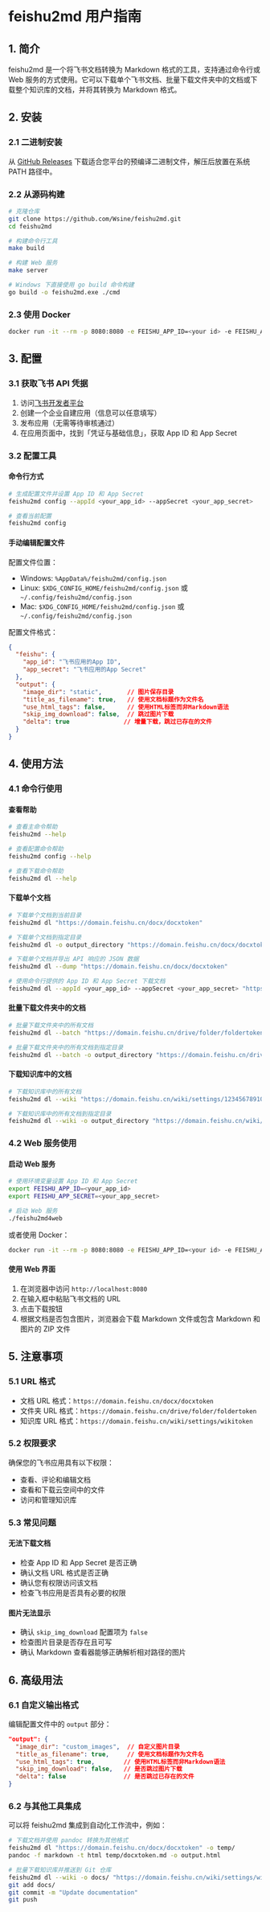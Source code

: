 # feishu2md 用户指南

## 1. 简介

feishu2md 是一个将飞书文档转换为 Markdown 格式的工具，支持通过命令行或 Web 服务的方式使用。它可以下载单个飞书文档、批量下载文件夹中的文档或下载整个知识库的文档，并将其转换为 Markdown 格式。

## 2. 安装

### 2.1 二进制安装

从 [GitHub Releases](https://github.com/Wsine/feishu2md/releases) 下载适合您平台的预编译二进制文件，解压后放置在系统 PATH 路径中。

### 2.2 从源码构建

```bash
# 克隆仓库
git clone https://github.com/Wsine/feishu2md.git
cd feishu2md

# 构建命令行工具
make build

# 构建 Web 服务
make server

# Windows 下直接使用 go build 命令构建
go build -o feishu2md.exe ./cmd
```

### 2.3 使用 Docker

```bash
docker run -it --rm -p 8080:8080 -e FEISHU_APP_ID=<your id> -e FEISHU_APP_SECRET=<your secret> -e GIN_MODE=release wwwsine/feishu2md
```

## 3. 配置

### 3.1 获取飞书 API 凭据

1. 访问[飞书开发者平台](https://open.feishu.cn/app)
2. 创建一个企业自建应用（信息可以任意填写）
3. 发布应用（无需等待审核通过）
4. 在应用页面中，找到「凭证与基础信息」，获取 App ID 和 App Secret

### 3.2 配置工具

#### 命令行方式

```bash
# 生成配置文件并设置 App ID 和 App Secret
feishu2md config --appId <your_app_id> --appSecret <your_app_secret>

# 查看当前配置
feishu2md config
```

#### 手动编辑配置文件

配置文件位置：
- Windows: `%AppData%/feishu2md/config.json`
- Linux: `$XDG_CONFIG_HOME/feishu2md/config.json` 或 `~/.config/feishu2md/config.json`
- Mac: `$XDG_CONFIG_HOME/feishu2md/config.json` 或 `~/.config/feishu2md/config.json`

配置文件格式：

```json
{
  "feishu": {
    "app_id": "飞书应用的App ID",
    "app_secret": "飞书应用的App Secret"
  },
  "output": {
    "image_dir": "static",       // 图片保存目录
    "title_as_filename": true,   // 使用文档标题作为文件名
    "use_html_tags": false,      // 使用HTML标签而非Markdown语法
    "skip_img_download": false,  // 跳过图片下载
    "delta": true               // 增量下载，跳过已存在的文件
  }
}
```

## 4. 使用方法

### 4.1 命令行使用

#### 查看帮助

```bash
# 查看主命令帮助
feishu2md --help

# 查看配置命令帮助
feishu2md config --help

# 查看下载命令帮助
feishu2md dl --help
```

#### 下载单个文档

```bash
# 下载单个文档到当前目录
feishu2md dl "https://domain.feishu.cn/docx/docxtoken"

# 下载单个文档到指定目录
feishu2md dl -o output_directory "https://domain.feishu.cn/docx/docxtoken"

# 下载单个文档并导出 API 响应的 JSON 数据
feishu2md dl --dump "https://domain.feishu.cn/docx/docxtoken"

# 使用命令行提供的 App ID 和 App Secret 下载文档
feishu2md dl --appId <your_app_id> --appSecret <your_app_secret> "https://domain.feishu.cn/docx/docxtoken"
```

#### 批量下载文件夹中的文档

```bash
# 批量下载文件夹中的所有文档
feishu2md dl --batch "https://domain.feishu.cn/drive/folder/foldertoken"

# 批量下载文件夹中的所有文档到指定目录
feishu2md dl --batch -o output_directory "https://domain.feishu.cn/drive/folder/foldertoken"
```

#### 下载知识库中的文档

```bash
# 下载知识库中的所有文档
feishu2md dl --wiki "https://domain.feishu.cn/wiki/settings/123456789101112"

# 下载知识库中的所有文档到指定目录
feishu2md dl --wiki -o output_directory "https://domain.feishu.cn/wiki/settings/123456789101112"
```

### 4.2 Web 服务使用

#### 启动 Web 服务

```bash
# 使用环境变量设置 App ID 和 App Secret
export FEISHU_APP_ID=<your_app_id>
export FEISHU_APP_SECRET=<your_app_secret>

# 启动 Web 服务
./feishu2md4web
```

或者使用 Docker：

```bash
docker run -it --rm -p 8080:8080 -e FEISHU_APP_ID=<your id> -e FEISHU_APP_SECRET=<your secret> -e GIN_MODE=release wwwsine/feishu2md
```

#### 使用 Web 界面

1. 在浏览器中访问 `http://localhost:8080`
2. 在输入框中粘贴飞书文档的 URL
3. 点击下载按钮
4. 根据文档是否包含图片，浏览器会下载 Markdown 文件或包含 Markdown 和图片的 ZIP 文件

## 5. 注意事项

### 5.1 URL 格式

- 文档 URL 格式：`https://domain.feishu.cn/docx/docxtoken`
- 文件夹 URL 格式：`https://domain.feishu.cn/drive/folder/foldertoken`
- 知识库 URL 格式：`https://domain.feishu.cn/wiki/settings/wikitoken`

### 5.2 权限要求

确保您的飞书应用具有以下权限：

- 查看、评论和编辑文档
- 查看和下载云空间中的文件
- 访问和管理知识库

### 5.3 常见问题

#### 无法下载文档

- 检查 App ID 和 App Secret 是否正确
- 确认文档 URL 格式是否正确
- 确认您有权限访问该文档
- 检查飞书应用是否具有必要的权限

#### 图片无法显示

- 确认 `skip_img_download` 配置项为 `false`
- 检查图片目录是否存在且可写
- 确认 Markdown 查看器能够正确解析相对路径的图片

## 6. 高级用法

### 6.1 自定义输出格式

编辑配置文件中的 `output` 部分：

```json
"output": {
  "image_dir": "custom_images",  // 自定义图片目录
  "title_as_filename": true,     // 使用文档标题作为文件名
  "use_html_tags": true,        // 使用HTML标签而非Markdown语法
  "skip_img_download": false,   // 是否跳过图片下载
  "delta": false                // 是否跳过已存在的文件
}
```

### 6.2 与其他工具集成

可以将 feishu2md 集成到自动化工作流中，例如：

```bash
# 下载文档并使用 pandoc 转换为其他格式
feishu2md dl "https://domain.feishu.cn/docx/docxtoken" -o temp/
pandoc -f markdown -t html temp/docxtoken.md -o output.html

# 批量下载知识库并推送到 Git 仓库
feishu2md dl --wiki -o docs/ "https://domain.feishu.cn/wiki/settings/wikitoken"
git add docs/
git commit -m "Update documentation"
git push
```